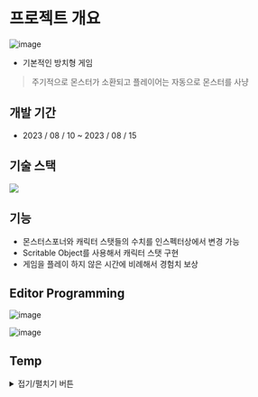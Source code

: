 # 프로젝트 개요
![image](https://github.com/sinnee/IdleGame/assets/40656425/cba07e05-aa47-4403-bfaa-aef09a83a754)


- 기본적인 방치형 게임
> 주기적으로 몬스터가 소환되고 플레이어는 자동으로 몬스터를 사냥

## 개발 기간
- 2023 / 08 / 10 ~ 2023 / 08 / 15

## 기술 스택
<img src="https://img.shields.io/badge/Unity-FFFFFF?style=for-the-badge&logo=Unity&logoColor=black">

## 기능
- 몬스터스포너와 캐릭터 스탯들의 수치를 인스펙터상에서 변경 가능
- Scritable Object를 사용해서 캐릭터 스탯 구현
- 게임을 플레이 하지 않은 시간에 비례해서 경험치 보상

## Editor Programming
![image](https://github.com/sinnee/IdleGame/assets/40656425/cdf000d0-e168-4bf8-b193-7195cc678edc)

![image](https://github.com/sinnee/IdleGame/assets/40656425/7104472a-3408-4c0f-a330-7adfd2b615a3)






## Temp
<details>
<summary>접기/펼치기 버튼</summary>
<div markdown="1">

### 게임 접속
[이미지](https://github.com/sgdevcamp2022/ants/blob/main/img/ForReadMe/%EB%A1%9C%EA%B7%B8%EC%9D%B8.png)

### 회원 가입
[이미지](https://github.com/sgdevcamp2022/ants/blob/main/img/ForReadMe/%ED%9A%8C%EC%9B%90%EA%B0%80%EC%9E%85.png)

### 게임 로비
[이미지](https://github.com/sgdevcamp2022/ants/blob/main/img/ForReadMe/%EA%B2%8C%EC%9E%84%20%EB%A1%9C%EB%B9%84.png)

### 채팅
[이미지](https://github.com/sgdevcamp2022/ants/blob/main/img/ForReadMe/%EC%B1%84%ED%8C%85.png)

### 설정
[이미지](https://github.com/sgdevcamp2022/ants/blob/main/img/ForReadMe/%EC%84%A4%EC%A0%95.png)

### 상점
[이미지](https://github.com/sgdevcamp2022/ants/blob/main/img/ForReadMe/%EC%83%81%EC%A0%90.png)

### 인벤토리
[이미지](https://github.com/sgdevcamp2022/ants/blob/main/img/ForReadMe/%EC%9D%B8%EB%B2%A4%ED%86%A0%EB%A6%AC.png)

### 게임모드 선택
[이미지](https://github.com/sgdevcamp2022/ants/blob/main/img/ForReadMe/%EA%B2%8C%EC%9E%84%EB%AA%A8%EB%93%9C%20%EC%84%A0%ED%83%9D.png)

### PVP 게임
[이미지](https://github.com/sgdevcamp2022/ants/blob/main/img/ForReadMe/PVP%20%EA%B2%8C%EC%9E%84.png)

### PVE 게임
[이미지](https://github.com/sgdevcamp2022/ants/blob/main/img/ForReadMe/PVE%20%EA%B2%8C%EC%9E%84.png)

### PVE 방 목록 및 방생성
[이미지](https://github.com/sgdevcamp2022/ants/blob/main/img/ForReadMe/PVE%20%EB%B0%A9%20%EB%AA%A9%EB%A1%9D%20%EB%B0%8F%20%EC%83%9D%EC%84%B1.png)

### PVE 대기방
[이미지](https://github.com/sgdevcamp2022/ants/blob/main/img/ForReadMe/PVE%20%EB%8C%80%EA%B8%B0%EB%B0%A9.png)

### PVE 게임
[이미지](https://github.com/sgdevcamp2022/ants/blob/main/img/ForReadMe/PVE%20%EA%B2%8C%EC%9E%84.png)

</div>
</details>
